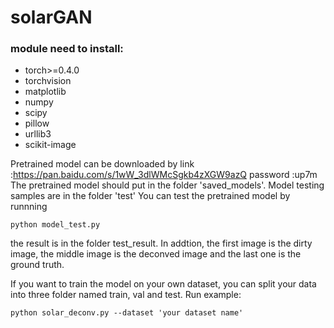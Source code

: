 # solarGAN

### module need to install:
- torch>=0.4.0
- torchvision
- matplotlib
- numpy
- scipy
- pillow
- urllib3
- scikit-image

Pretrained model can be downloaded by link :https://pan.baidu.com/s/1wW_3dlWMcSgkb4zXGW9azQ  password :up7m
The pretrained model should put in the folder 'saved_models'.
Model testing samples are in the folder 'test'
You can test the pretrained model by runnning
```
python model_test.py
```

the result is in the folder test_result. In addtion, the first image is the dirty image, the middle image is the deconved image and the last one is the ground truth.

If you want to train the model on your own dataset, you can split your data into three folder named train, val and test. 
Run example:

```
python solar_deconv.py --dataset 'your dataset name'
```

